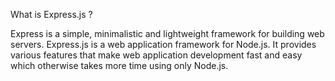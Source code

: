 What is Express.js ?

Express is a simple, minimalistic and lightweight framework for building web servers. Express.js is a web application framework for Node.js. It provides various features that make web application development fast and easy which otherwise takes more time using only Node.js.

